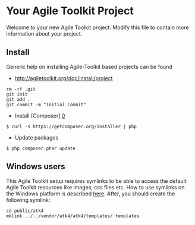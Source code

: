 
# Your Agile Toolkit Project

Welcome to your new Agile Toolkit project. Modify this file to contain more information about your project.

## Install

Generic help on installing Agile-Toolkit based projects can be found
 
 * http://agiletoolkit.org/doc/install/project


```
rm -rf .git
git init
git add .
git commit -m "Initial Commit"
```

* Install [Composer] [0]

```
$ curl -s https://getcomposer.org/installer | php
```

* Update packages

```
$ php composer.phar update
```

## Windows users
This Agile Toolkit setup requires symlinks to be able to access the default Agile Toolkit resources like images, css files etc. How to use symlinks on the Windows platform is described [here][1]. After, you should create the following symlink:

```
cd public/atk4
mklink ../../vendor/atk4/atk4/templates/ templates
```

[0]: http://www.getcomposer.org/
[1]: http://www.howtogeek.com/howto/16226/complete-guide-to-symbolic-links-symlinks-on-windows-or-linux/
